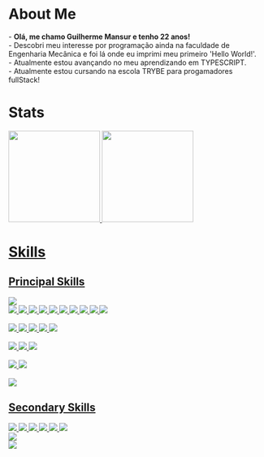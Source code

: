 <h1>About Me</h1>
- <strong>Olá, me chamo Guilherme Mansur e tenho 22 anos!</strong>
<br>
- Descobri meu interesse por programação ainda na faculdade de Engenharia Mecânica e foi lá onde eu imprimi meu primeiro 'Hello World!'.
<br>
- Atualmente estou avançando no meu aprendizando em TYPESCRIPT.
<br>
- Atualmente estou cursando na escola TRYBE para progamadores fullStack!
<br>

<h1>Stats</h1>
<div>
<a href="https://github.com/alanguilhermeM">
<img height="180em" src="https://github-readme-stats.vercel.app/api/top-langs/?username=alanguilhermeM&layout=compact&langs_count=7&theme=dracula"/>
<img height="180em" src="https://github-readme-stats.vercel.app/api?username=alanguilhermeM&show_icons=true&theme=dracula&include_all_commits=true&count_private=true"/>
</div>

<h1>Skills</h1>
<h2>Principal Skills</h2>
<img src="https://img.shields.io/badge/MySQL-005C84?style=for-the-badge&logo=mysql&logoColor=white">
<br>
<img src="https://img.shields.io/badge/Cypress-17202C?style=for-the-badge&logo=cypress&logoColor=white">
<img src="https://img.shields.io/badge/Docker-2CA5E0?style=for-the-badge&logo=docker&logoColor=white">
<img src="https://img.shields.io/badge/Express%20js-000000?style=for-the-badge&logo=express&logoColor=white">
<img src="https://img.shields.io/badge/Jest-C21325?style=for-the-badge&logo=jest&logoColor=white">
<img src="https://img.shields.io/badge/Mocha-8D6748?style=for-the-badge&logo=Mocha&logoColor=white">
<img src="https://img.shields.io/badge/Node%20js-339933?style=for-the-badge&logo=nodedotjs&logoColor=white">
<img src="https://img.shields.io/badge/npm-CB3837?style=for-the-badge&logo=npm&logoColor=white">
<img src="https://img.shields.io/badge/React-20232A?style=for-the-badge&logo=react&logoColor=61DAFB">
<img src="https://img.shields.io/badge/React_Router-CA4245?style=for-the-badge&logo=react-router&logoColor=white"> <img src="https://img.shields.io/badge/Redux-593D88?style=for-the-badge&logo=redux&logoColor=white">
<br><br>
<img src="https://img.shields.io/badge/CSS3-1572B6?style=for-the-badge&logo=css3&logoColor=white"> <img src="https://img.shields.io/badge/HTML5-E34F26?style=for-the-badge&logo=html5&logoColor=white"> <img src="https://img.shields.io/badge/JavaScript-323330?style=for-the-badge&logo=javascript&logoColor=F7DF1E">
<img src="https://img.shields.io/badge/json-5E5C5C?style=for-the-badge&logo=json&logoColor=white"> <img src="https://img.shields.io/badge/TypeScript-007ACC?style=for-the-badge&logo=typescript&logoColor=white">
<br><br>
<img src="https://img.shields.io/badge/eslint-3A33D1?style=for-the-badge&logo=eslint&logoColor=white">
<img src="https://img.shields.io/badge/stylelint-000?style=for-the-badge&logo=stylelint&logoColor=white"> <img src="https://img.shields.io/badge/React_Native-20232A?style=for-the-badge&logo=react&logoColor=61DAFB"> 
<br><br>
<img src="https://img.shields.io/badge/Trello-0052CC?style=for-the-badge&logo=trello&logoColor=white"> <img src="https://img.shields.io/badge/Microsoft_Word-2B579A?style=for-the-badge&logo=microsoft-word&logoColor=white">
<br><br>
<img src="https://img.shields.io/badge/Sequelize-52B0E7?style=for-the-badge&logo=Sequelize&logoColor=white">

<h2>Secondary Skills</h2>
<img src="https://img.shields.io/badge/Figma-F24E1E?style=for-the-badge&logo=figma&logoColor=white">
<img src="https://img.shields.io/badge/chai-A30701?style=for-the-badge&logo=chai&logoColor=white">
<img src="https://img.shields.io/badge/Composer-885630?style=for-the-badge&logo=Composer&logoColor=white">
<img src="https://img.shields.io/badge/jQuery-0769AD?style=for-the-badge&logo=jquery&logoColor=white">
<img src="https://img.shields.io/badge/JWT-000000?style=for-the-badge&logo=JSON%20web%20tokens&logoColor=white">
<img src="https://img.shields.io/badge/React_Query-FF4154?style=for-the-badge&logo=React_Query&logoColor=white">
<br>
<img src="https://img.shields.io/badge/Python-FFD43B?style=for-the-badge&logo=python&logoColor=blue">
<br>
<img src="https://img.shields.io/badge/prettier-1A2C34?style=for-the-badge&logo=prettier&logoColor=F7BA3E">

